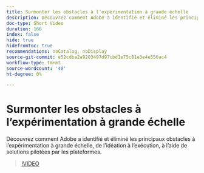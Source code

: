 ```yaml
---
title: Surmonter les obstacles à l’expérimentation à grande échelle
description: Découvrez comment Adobe a identifié et éliminé les principaux obstacles à l’expérimentation à grande échelle, de l’idéation à l’exécution, à l’aide de solutions pilotées par les plateformes.
doc-type: Short Video
duration: 166
index: false
hide: true
hidefromtoc: true
recommendations: noCatalog, noDisplay
source-git-commit: e52cdba2a9203497d97cbd1e75c81e3e4e556ac4
workflow-type: tm+mt
source-wordcount: '48'
ht-degree: 0%

---
```



# Surmonter les obstacles à l’expérimentation à grande échelle

Découvrez comment Adobe a identifié et éliminé les principaux obstacles à l’expérimentation à grande échelle, de l’idéation à l’exécution, à l’aide de solutions pilotées par les plateformes.

<!-- 62_S531_3442531_165_overcoming-barriers-to-experimentation-at-scale -->
>[!VIDEO](https://video.tv.adobe.com/v/3458237/?learn=on&enablevpops=true)
